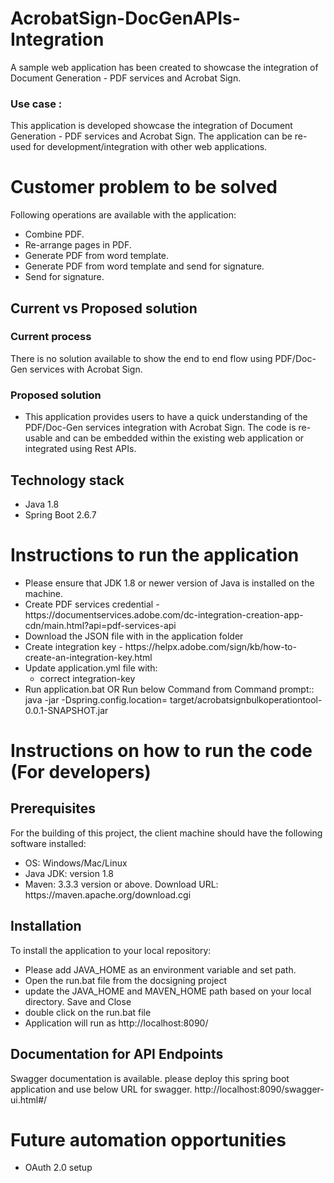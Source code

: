 # AcrobatSign-DocGenAPIs-Integration
A sample web application has been created to showcase the integration of Document Generation - PDF services and Acrobat Sign.

### Use case : 
This application is developed showcase the integration of Document Generation - PDF services and Acrobat Sign. The application can be re-used for development/integration with other web applications.

# Customer problem to be solved

Following operations are available with the application:
  <ul>
  <li>
    Combine PDF.
  </li>
    <li>
    Re-arrange pages in PDF. 
  </li>
  <li> Generate PDF from word template.
  </li>
   <li> Generate PDF from word template and send for signature.
  </li>
   <li> Send for signature.
  </li>
  </ul>

## Current vs Proposed solution

### Current process
 There is no solution available to show the end to end flow using PDF/Doc-Gen services with Acrobat Sign.

### Proposed solution

<ul>
  <li>
    This application provides users to have a quick understanding of the PDF/Doc-Gen services integration with Acrobat Sign. The code is re-usable and can be embedded within the existing web application or integrated using Rest APIs.
  </li>
  </ul>

## Technology stack
  <ul>
     <li>Java 1.8 </li>
     <li>Spring Boot 2.6.7 </li>
  </ul>

# Instructions to run the application
 <ul>
     <li>Please ensure that JDK 1.8 or newer version of Java is installed on the machine.</li>
     <li>Create PDF services credential - https://documentservices.adobe.com/dc-integration-creation-app-cdn/main.html?api=pdf-services-api </li>
     <li> Download the JSON file with in the application folder </li>
     <li>Create integration key - https://helpx.adobe.com/sign/kb/how-to-create-an-integration-key.html </li>
     <li>Update application.yml file with:
       <ul>
        <li>correct integration-key</li>
       </ul>
      </li>
     <li>Run application.bat  OR Run below Command from Command prompt::  java -jar -Dspring.config.location=<path-to-application.yml file> target/acrobatsignbulkoperationtool-0.0.1-SNAPSHOT.jar</li>
  </ul>

# Instructions on how to run the code (For developers)
## Prerequisites
For the building of this project, the client machine should have the following software installed:
<ul>
  <li>
    OS: Windows/Mac/Linux
  </li>
  <li>
    Java JDK: version 1.8
  </li>
  <li>
    Maven: 3.3.3 version or above. Download URL: https://maven.apache.org/download.cgi
  </li>
</ul>
  
## Installation
To install the application to your local repository:
<ul>
  <li>
    Please add JAVA_HOME as an environment variable and set path.
  </li>
  <li>
    Open the run.bat file from the docsigning project
  </li>
  <li>
    update the JAVA_HOME and MAVEN_HOME path based on your local directory. Save and Close
  </li>
  <li> 
    double click on the run.bat file
  </li>
  <li> 
     Application will run as http://localhost:8090/
  </li>
</ul>

## Documentation for API Endpoints
 Swagger documentation is available. please deploy this spring boot application and use below URL for swagger.
http://localhost:8090/swagger-ui.html#/

# Future automation opportunities
<ul>
   <li>
      OAuth 2.0 setup
   </li>
  </ul>
